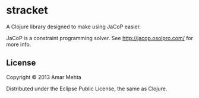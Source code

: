 # stracket

A Clojure library designed to make using JaCoP easier.

JaCoP is a constraint programming solver. 
See http://jacop.osolpro.com/ for more info.


## License

Copyright © 2013 Amar Mehta

Distributed under the Eclipse Public License, the same as Clojure.
